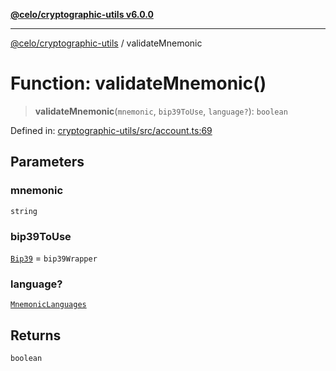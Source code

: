 [**@celo/cryptographic-utils v6.0.0**](../README.md)

***

[@celo/cryptographic-utils](../globals.md) / validateMnemonic

# Function: validateMnemonic()

> **validateMnemonic**(`mnemonic`, `bip39ToUse`, `language?`): `boolean`

Defined in: [cryptographic-utils/src/account.ts:69](https://github.com/celo-org/developer-tooling/blob/master/packages/sdk/cryptographic-utils/src/account.ts#L69)

## Parameters

### mnemonic

`string`

### bip39ToUse

[`Bip39`](../interfaces/Bip39.md) = `bip39Wrapper`

### language?

[`MnemonicLanguages`](../enumerations/MnemonicLanguages.md)

## Returns

`boolean`
